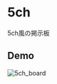 # 5ch
5ch風の掲示板

## Demo
![5ch_board](https://user-images.githubusercontent.com/34640556/35768276-8da9f04e-093c-11e8-8a18-e0abac365ecb.PNG)

